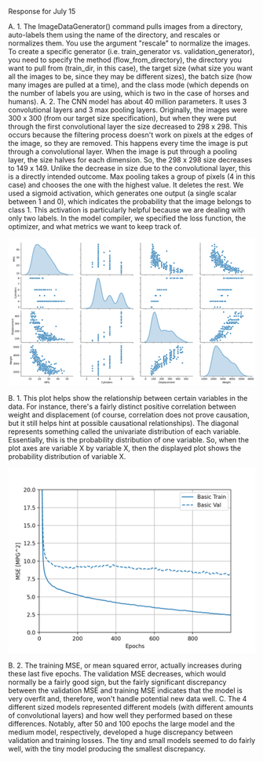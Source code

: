 Response for July 15

A. 1. The ImageDataGenerator() command pulls images from a directory, auto-labels them using the name of the directory, and rescales or normalizes them. You use the argument "rescale" to normalize the images. To create a specific generator (i.e. train_generator vs. validation_generator), you need to specify the method (flow_from_directory), the directory you want to pull from (train_dir, in this case), the target size (what size you want all the images to be, since they may be different sizes), the batch size (how many images are pulled at a time), and the class mode (which depends on the number of labels you are using, which is two in the case of horses and humans).
A. 2. The CNN model has about 40 million parameters. It uses 3 convolutional layers and 3 max pooling layers. Originally, the images were 300 x 300 (from our target size specification), but when they were put through the first convolutional layer the size decreased to 298 x 298. This occurs because the filtering process doesn't work on pixels at the edges of the image, so they are removed. This happens every time the image is put through a convolutional layer. When the image is put through a pooling layer, the size halves for each dimension. So, the 298 x 298 size decreases to 149 x 149. Unlike the decrease in size due to the convolutional layer, this is a directly intended outcome. Max pooling takes a group of pixels (4 in this case) and chooses the one with the highest value. It deletes the rest. We used a sigmoid activation, which generates one output (a single scalar between 1 and 0), which indicates the probability that the image belongs to class 1. This activation is particularly helpful because we are dealing with only two labels. In the model compiler, we specified the loss function, the optimizer, and what metrics we want to keep track of.

![Figure 5](Figure_5.png)

B. 1. This plot helps show the relationship between certain variables in the data. For instance, there's a fairly distinct positive correlation between weight and displacement (of course, correlation does not prove causation, but it still helps hint at possible causational relationships). The diagonal represents something called the univariate distribution of each variable. Essentially, this is the probability distribution of one variable. So, when the plot axes are variable X by variable X, then the displayed plot shows the probability distribution of variable X.

![Figure 6](Figure_6.png)

B. 2. The training MSE, or mean squared error, actually increases during these last five epochs. The validation MSE decreases, which would normally be a fairly good sign, but the fairly significant discrepancy between the validation MSE and training MSE indicates that the model is very overfit and, therefore, won't handle potential new data well.
C. The 4 different sized models represented different models (with different amounts of convolutional layers) and how well they performed based on these differences. Notably, after 50 and 100 epochs the large model and the medium model, respectively, developed a huge discrepancy between validation and training losses. The tiny and small models seemed to do fairly well, with the tiny model producing the smallest discrepancy.

